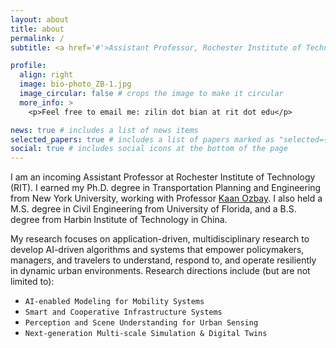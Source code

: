 ```yaml
---
layout: about
title: about
permalink: /
subtitle: <a href='#'>Assistant Professor, Rochester Institute of Technology</a>.

profile:
  align: right
  image: bio-photo_ZB-1.jpg
  image_circular: false # crops the image to make it circular
  more_info: >
    <p>Feel free to email me: zilin dot bian at rit dot edu</p>

news: true # includes a list of news items
selected_papers: true # includes a list of papers marked as "selected={true}"
social: true # includes social icons at the bottom of the page
---
```


I am an incoming Assistant Professor at Rochester Institute of Technology (RIT). I earned my Ph.D. degree in Transportation Planning and Engineering from New York University, working with Professor [Kaan Ozbay](https://engineering.nyu.edu/faculty/kaan-ozbay). I also held a M.S. degree in Civil Engineering from University of Florida, and a B.S. degree from Harbin Institute of Technology in China. 

<!-- > My research originated from a very simple question: **Do they (e.g., decision maker, transportation manager/operator/planner, policy maker) feel what we (e.g., driver, pedestrian, VRU, etc) feel in our daily urban system?** -->

<!-- My research focuses on bridging the gap between transportation managers, planners, and policymakers, and the experiences of travelers and vulnerable road users. Through innovative approaches such as **digital twins, spatio-temporal modeling, machine/deep learning, control and optimization theory**, I aim to provide those in management roles with a deeper, comprehensive understanding of real-world traveler experiences. My goal is to develop data-driven models and tools that make transportation systems safer, more efficient, sustainable, and resilient, ultimately enabling better-informed decisions that benefit both travelers and the broader community. -->

My research focuses on application-driven, multidisciplinary research to develop AI-driven algorithms and systems that empower policymakers, managers, and travelers to understand, respond to, and operate resiliently in dynamic urban environments. Research directions include (but are not limited to):
- `AI-enabled Modeling for Mobility Systems`
- `Smart and Cooperative Infrastructure Systems`
- `Perception and Scene Understanding for Urban Sensing`
- `Next-generation Multi-scale Simulation & Digital Twins`

<!-- My research interests include `Human-Centered Urban Management Decision Science`, `Connected and Smart Infrastructure System`, `Advanced and Cooperative Digital Twins Situational Awareness`, `Resilient and Sustainable Mobility&Incident Managemnent`. -->
